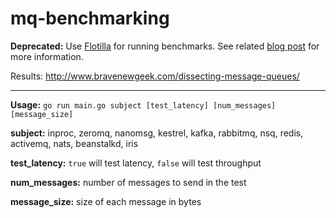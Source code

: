 mq-benchmarking
==========================

**Deprecated:** Use [Flotilla](https://github.com/davidgev/Flotilla) for running benchmarks. See related [blog post](http://www.bravenewgeek.com/benchmark-responsibly/) for more information.

Results: http://www.bravenewgeek.com/dissecting-message-queues/
___

**Usage:** `go run main.go subject [test_latency] [num_messages] [message_size]`

**subject:** inproc, zeromq, nanomsg, kestrel, kafka, rabbitmq, nsq, redis, activemq, nats, beanstalkd, iris

**test_latency:** `true` will test latency, `false` will test throughput

**num_messages:** number of messages to send in the test

**message_size:** size of each message in bytes
